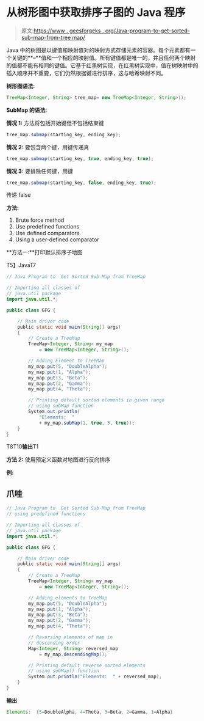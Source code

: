 # 从树形图中获取排序子图的 Java 程序

> 原文:[https://www . geesforgeks . org/Java-program-to-get-sorted-sub-map-from-tree map/](https://www.geeksforgeeks.org/java-program-to-get-sorted-sub-map-from-treemap/)

Java 中的树图是以键值和映射值对的映射方式存储元素的容器。每个元素都有一个关键的**–**值和一个相应的映射值。所有键值都是唯一的，并且任何两个映射的值都不能有相同的键值。它基于红黑树实现，在红黑树实现中，值在树映射中的插入顺序并不重要，它们仍然根据键进行排序，这与哈希映射不同。

**树形图语法:**

```java
TreeMap<Integer, String> tree_map= new TreeMap<Integer, String>();
```

**SubMap 的语法:**

**情况 1:** 方法将包括开始键但不包括结束键

```java
tree_map.submap(starting_key, ending_key);
```

**情况 2:** 要包含两个键，用键传递真

```java
tree_map.submap(starting_key, true, ending_key, true);
```

**情况 3:** 要排除任何键，用键

```java
tree_map.submap(starting_key, false, ending_key, true);
```

传递 false

**方法:**

1.  Brute force method
2.  Use predefined functions
3.  Use defined comparators.
4.  Using a user-defined comparator

**方法一:**打印默认排序子地图

T5】JavaT7

```java
// Java Program to  Get Sorted Sub-Map from TreeMap

// Importing all classes of
// java.util package
import java.util.*;

public class GFG {

    // Main driver code
    public static void main(String[] args)
    {
        // Create a TreeMap
        TreeMap<Integer, String> my_map
            = new TreeMap<Integer, String>();

        // Adding Element to TreeMap
        my_map.put(5, "DoubleAlpha");
        my_map.put(1, "Alpha");
        my_map.put(3, "Beta");
        my_map.put(2, "Gamma");
        my_map.put(4, "Theta");

        // Printing default sorted elements in given range
        // using subMap function
        System.out.println(
            "Elements:  "
            + my_map.subMap(1, true, 5, true));
    }
}
```

T8T10**输出**T1

**方法 2:** 使用预定义函数对地图进行反向排序

**例:**

## 爪哇

```java
// Java Program to  Get Sorted Sub-Map from TreeMap
// using predefined functions

// Importing all classes of
// java.util package
import java.util.*;

public class GFG {

    // Main driver code
    public static void main(String[] args)
    {
        // Create a TreeMap
        TreeMap<Integer, String> my_map
            = new TreeMap<Integer, String>();

        // Adding elements to TreeMap
        my_map.put(5, "DoubleAlpha");
        my_map.put(1, "Alpha");
        my_map.put(3, "Beta");
        my_map.put(2, "Gamma");
        my_map.put(4, "Theta");

        // Reversing elements of map in
        // descending order
        Map<Integer, String> reversed_map
            = my_map.descendingMap();

        // Printing default reverse sorted elements
        // using subMap() function
        System.out.println("Elements:  " + reversed_map);
    }
}
```

**输出**

```java
Elements:  {5=DoubleAlpha, 4=Theta, 3=Beta, 2=Gamma, 1=Alpha}
```
